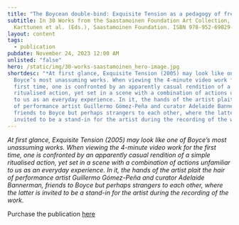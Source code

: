 ```yaml
---
title: "The Boycean double-bind: Exquisite Tension as a pedagogy of free play"
subtitle: In 30 Works from the Saastamoinen Foundation Art Collection, P
  Karttunen et al. (Eds.), Saastamoinen Foundation. ISBN 978-952-69029-1-3
layout: content
tags:
  - publication
pubdate: November 24, 2023 12:00 AM
unlisted: "false"
hero: /static/img/30-works-saastamoinen_hero-image.jpg
shortdesc: "*At first glance, Exquisite Tension (2005) may look like one of
  Boyce’s most unassuming works. When viewing the 4-minute video work for the
  first time, one is confronted by an apparently casual rendition of a simple
  ritualised action, yet set in a scene with a combination of actions unfamiliar
  to us as an everyday experience. In it, the hands of the artist plait the hair
  of performance artist Guillermo Gómez-Peña and curator Adelaide Bannerman,
  friends to Boyce but perhaps strangers to each other, where the latter is
  invited to be a stand-in for the artist during the recording of the work.*"
---
```

*At first glance, Exquisite Tension (2005) may look like one of Boyce’s most unassuming works. When viewing the 4-minute video work for the first time, one is confronted by an apparently casual rendition of a simple ritualised action, yet set in a scene with a combination of actions unfamiliar to us as an everyday experience. In it, the hands of the artist plait the hair of performance artist Guillermo Gómez-Peña and curator Adelaide Bannerman, friends to Boyce but perhaps strangers to each other, where the latter is invited to be a stand-in for the artist during the recording of the work.*

Purchase the publication [here](https://www.emmashop.fi/en/30works-from-the-saastamoinen-foundation/p/2785/)
